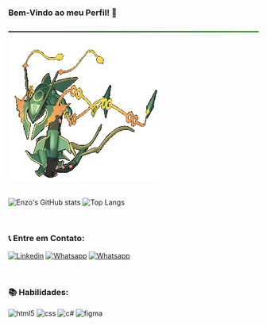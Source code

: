 ### Bem-Vindo ao meu Perfil! 🤙

<img src="./assets/linha-divisoria.png" width="100%" height="3px">

<img src="./assets/mega-rayquaza-rayquaza.gif">

<img src="https://www.imagensanimadas.com/data/media/134/linha-divisoria-imagem-animada-0129.gif" width="100%" height="3px">



  ![Enzo's GitHub stats](https://github-readme-stats.vercel.app/api?username=enzoquarelo&show_icons=true&theme=onedark)
  ![Top Langs](https://github-readme-stats.vercel.app/api/top-langs/?username=enzoquarelo&layout=compact&theme=onedark)


<img src="https://www.imagensanimadas.com/data/media/134/linha-divisoria-imagem-animada-0129.gif" width="100%" height="3px">


### 📞 Entre em Contato:<br/>
[![Linkedin](https://img.shields.io/badge/LinkedIn-0077B5?style=for-the-badge&logo=linkedin&logoColor=white)](https://www.linkedin.com/in/enzo-quarelo-0819bb235/)
[![Whatsapp](https://img.shields.io/badge/WhatsApp-25D366?style=for-the-badge&logo=whatsapp&logoColor=white)](https://api.whatsapp.com/send?phone=5511942866844&text=)
[![Whatsapp](https://img.shields.io/badge/Instagram-E4405F?style=for-the-badge&logo=instagram&logoColor=white)](https://www.instagram.com/enzoquarelo/)

<img src="https://www.imagensanimadas.com/data/media/134/linha-divisoria-imagem-animada-0129.gif" width="100%" height="3px">

### 📚 Habilidades:<br/>
<div style="display: inline_block">
  <img align="center" alt="html5" src="https://img.shields.io/badge/HTML5-E34F26?style=for-the-badge&logo=html5&logoColor=white" />
  <img align="center" alt="css" src="https://img.shields.io/badge/CSS3-1572B6?style=for-the-badge&logo=css3&logoColor=white" />
  <img align="center" alt="c#" src="https://img.shields.io/badge/C%23-239120?style=for-the-badge&logo=c-sharp&logoColor=white" />
  <img align="center" alt="figma" src="https://img.shields.io/badge/Figma-0d1117?style=for-the-badge&logo=figma&logoColor=white" />
</div><br/>

<img src="https://www.imagensanimadas.com/data/media/134/linha-divisoria-imagem-animada-0129.gif" width="100%" height="3px">
